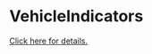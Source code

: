 # VehicleIndicators

[Click here for details.](https://gt-mp.net/forum/thread/682-vehicle-indicators-turn-signals/)